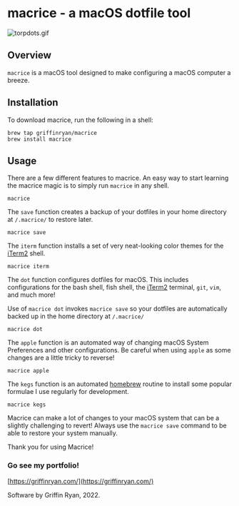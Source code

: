 # macrice - a macOS dotfile tool
![torpdots.gif](https://torpoisebucket.s3-us-west-2.amazonaws.com/torpdots.gif)

## Overview

`macrice` is a macOS tool designed to make configuring a macOS computer a breeze.

## Installation

To download macrice, run the following in a shell:

    brew tap griffinryan/macrice
    brew install macrice

## Usage

There are a few different features to macrice. An easy way to start learning the macrice magic is to simply run `macrice` in any shell.

    macrice

The `save` function creates a backup of your dotfiles in your home directory at `/.macrice/` to restore later.

    macrice save

The `iterm` function installs a set of very neat-looking color themes for the [iTerm2](https://iterm2.com/) shell.

    macrice iterm

The `dot` function configures dotfiles for macOS. This includes configurations for the bash shell, fish shell, the [iTerm2](https://iterm2.com/) terminal, `git`, `vim`, and much more!

Use of `macrice dot` invokes `macrice save` so your dotfiles are automatically backed up in the home directory at `/.macrice/`

    macrice dot

The `apple` function is an automated way of changing macOS System Preferences and other configurations. Be careful when using `apple` as some changes are a little tricky to reverse!

    macrice apple

The `kegs` function is an automated [homebrew](https://github.com/Homebrew/brew) routine to install some popular formulae I use regularly for development.

    macrice kegs

Macrice can make a lot of changes to your macOS system that can be a slightly challenging to revert! Always use the `macrice save` command to be able to restore your system manually.

Thank you for using Macrice!

### Go see my portfolio!
[https://griffinryan.com/](https://griffinryan.com/)

Software by Griffin Ryan, 2022.
